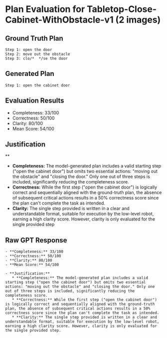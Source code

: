 # Plan Evaluation for Tabletop-Close-Cabinet-WithObstacle-v1 (2 images)

## Ground Truth Plan
```
Step 1: open the door
Step 2: move out the obstacle
Step 3: clo/*  */se the door
```

## Generated Plan
```
Step 1: open the cabinet door
```

## Evaluation Results
- Completeness: 33/100
- Correctness: 50/100
- Clarity: 80/100
- Mean Score: 54/100

## Justification
**  
   * **Completeness:** The model-generated plan includes a valid starting step ("open the cabinet door") but omits two essential actions: "moving out the obstacle" and "closing the door." Only one out of three steps is included, significantly reducing the completeness score.  
   * **Correctness:** While the first step ("open the cabinet door") is logically correct and sequentially aligned with the ground-truth plan, the absence of subsequent critical actions results in a 50% correctness score since the plan can't complete the task as intended.  
   * **Clarity:** The single step provided is written in a clear and understandable format, suitable for execution by the low-level robot, earning a high clarity score. However, clarity is only evaluated for the single provided step

## Raw GPT Response
```
- **Completeness:** 33/100  
- **Correctness:** 50/100  
- **Clarity:** 80/100  
- **Mean Score:** 54/100  

- **Justification:**  
   * **Completeness:** The model-generated plan includes a valid starting step ("open the cabinet door") but omits two essential actions: "moving out the obstacle" and "closing the door." Only one out of three steps is included, significantly reducing the completeness score.  
   * **Correctness:** While the first step ("open the cabinet door") is logically correct and sequentially aligned with the ground-truth plan, the absence of subsequent critical actions results in a 50% correctness score since the plan can't complete the task as intended.  
   * **Clarity:** The single step provided is written in a clear and understandable format, suitable for execution by the low-level robot, earning a high clarity score. However, clarity is only evaluated for the single provided step.  
```
